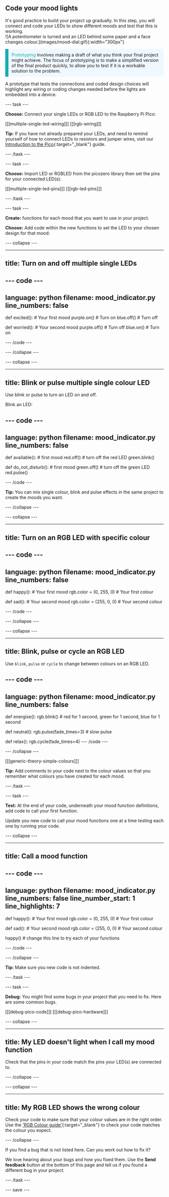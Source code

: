 ## Code your mood lights

<div style="display: flex; flex-wrap: wrap">
<div style="flex-basis: 200px; flex-grow: 1; margin-right: 15px;">
It's good practice to build your project up gradually. In this step, you will connect and code your LEDs to show different moods and test that this is working.
</div>
<div>
![A potentiometer is turned and an LED behind some paper and a face changes colour.](images/mood-dial.gif){:width="300px"}
</div>
</div>

<p style="border-left: solid; border-width:10px; border-color: #0faeb0; background-color: aliceblue; padding: 10px;">
<span style="color: #0faeb0">Prototyping</span> involves making a draft of what you think your final project might achieve. The focus of prototyping is to make a simplified version of the final product quickly, to allow you to test if it is a workable solution to the problem.
</p>

A prototype that tests the connections and coded design choices will highlight any wiring or coding changes needed before the lights are embedded into a device. 

--- task ---

**Choose:** Connect your single LEDs or RGB LED to the Raspberry Pi Pico:

[[[multiple-single-led-wiring]]]
[[[rgb-wiring]]]

**Tip:** If you have not already prepared your LEDs, and need to remind yourself of how to connect LEDs to resistors and jumper wires, visit our [Introduction to the Pico](https://projects.raspberrypi.org/en/projects/introduction-to-the-pico){:target="_blank"} guide. 

--- /task ---

--- task ---

**Choose:** Import LED or RGBLED from the picozero library then set the pins for your connected LED(s):

[[[multiple-single-led-pins]]]
[[[rgb-led-pins]]]

--- /task ---

--- task ---

**Create:** functions for each mood that you want to use in your project. 

**Choose:** Add code within the new functions to set the LED to your chosen design for that mood:

--- collapse ---

---
title: Turn on and off multiple single LEDs
---

--- code ---
---
language: python
filename: mood_indicator.py
line_numbers: false
---
def excited(): # Your first mood
    purple.on() # Turn on
    blue.off() # Turn off

def worried(): # Your second mood
    purple.off() # Turn off
    blue.on() # Turn on

--- /code ---

--- /collapse ---

--- collapse ---

---
title: Blink or pulse multiple single colour LED
---

Use blink or pulse to turn an LED on and off.

Blink an LED:

--- code ---
---
language: python
filename: mood_indicator.py
line_numbers: false
---

def available(): # first mood
    red.off() # turn off the red LED
    green.blink() 


def do_not_disturb(): # first mood
    green.off() # turn off the green LED
    red.pulse() 

--- /code ---

**Tip:** You can mix single colour, blink and pulse effects in the same project to create the moods you want. 

--- /collapse ---

--- collapse ---

---
title: Turn on an RGB LED with specific colour
---

--- code ---
---
language: python
filename: mood_indicator.py
line_numbers: false
---
def happy(): # Your first mood
    rgb.color = (0, 255, 0) # Your first colour

def sad(): # Your second mood
    rgb.color = (255, 0, 0) # Your second colour

--- /code ---

--- /collapse ---

--- collapse ---

---
title: Blink, pulse or cycle an RGB LED
---

Use `blink`, `pulse` or `cycle` to change between colours on an RGB LED. 

--- code ---
---
language: python
filename: mood_indicator.py
line_numbers: false
---
def energise():
    rgb.blink() # red for 1 second, green for 1 second, blue for 1 second

def neutral():
    rgb.pulse(fade_times=3) # slow pulse
    
def relax():
    rgb.cycle(fade_times=4)
--- /code ---

--- /collapse ---

[[[generic-theory-simple-colours]]]

**Tip:** Add comments to your code next to the colour values so that you remember what colours you have created for each mood. 

--- /task ---

--- task ---

**Test:** At the end of your code, underneath your mood function definitions, add code to call your first function. 

Update you new code to call your mood functions one at a time testing each one by running your code.

--- collapse ---

---
title: Call a mood function 
---

--- code ---
---
language: python
filename: mood_indicator.py
line_numbers: false
line_number_start: 1
line_highlights: 7
---
def happy(): # Your first mood
    rgb.color = (0, 255, 0) # Your first colour

def sad(): # Your second mood
    rgb.color = (255, 0, 0) # Your second colour

happy() # change this line to try each of your functions

--- /code ---

--- /collapse ---

**Tip:** Make sure you new code is not indented.

--- /task ---

--- task ---

**Debug:** You might find some bugs in your project that you need to fix. Here are some common bugs.

[[[debug-pico-code]]]
[[[debug-pico-hardware]]]

--- collapse ---

---
title: My LED doesn't light when I call my mood function
---

Check that the pins in your code match the pins your LED(s) are connected to.

--- /collapse ---

--- collapse ---

---
title: My RGB LED shows the wrong colour
---

Check your code to make sure that your colour values are in the right order. Use the ['RGB Colour guide'](https://www.w3schools.com/colors/colors_rgb.asp){:target="_blank"} to check your code matches the colour you expect.

--- /collapse ---

If you find a bug that is not listed here. Can you work out how to fix it?

We love hearing about your bugs and how you fixed them. Use the **Send feedback** button at the bottom of this page and tell us if you found a different bug in your project.

--- /task ---

--- save ---